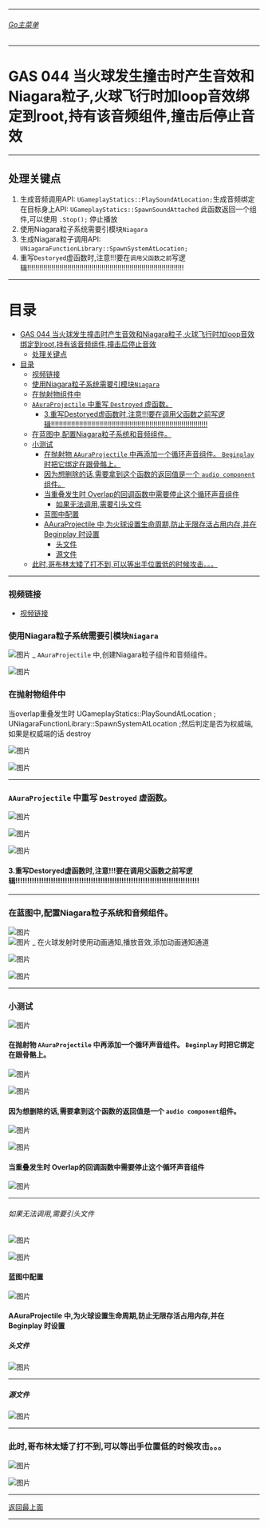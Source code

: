___________________________________________________________________________________________

###### [Go主菜单](../MainMenu.md)
___________________________________________________________________________________________

# GAS 044 当火球发生撞击时产生音效和Niagara粒子,火球飞行时加loop音效绑定到root,持有该音频组件,撞击后停止音效
___________________________________________________________________________________________
## 处理关键点
1. 生成音频调用API: `UGameplayStatics::PlaySoundAtLocation;`生成音频绑定在目标身上API: `UGameplayStatics::SpawnSoundAttached` 此函数返回一个组件,可以使用 `.Stop();` 停止播放
2. 使用Niagara粒子系统需要引模块`Niagara`
3. 生成Niagara粒子调用API: `UNiagaraFunctionLibrary::SpawnSystemAtLocation;`
4. 重写`Destoryed`虚函数时,注意!!!要在`调用父函数之前`写逻辑!!!!!!!!!!!!!!!!!!!!!!!!!!!!!!!!!!!!!!!!!!!!!!!!!!!!!!!!!!!!!!!!!!!!!!!!!!!!!!
___________________________________________________________________________________________


# 目录
- [GAS 044 当火球发生撞击时产生音效和Niagara粒子,火球飞行时加loop音效绑定到root,持有该音频组件,撞击后停止音效](#gas-044当火球发生撞击时产生音效和niagara粒子火球飞行时加loop音效绑定到root持有该音频组件撞击后停止音效)
  - [处理关键点](#处理关键点)
- [目录](#目录)
    - [视频链接](#视频链接)
    - [使用Niagara粒子系统需要引模块`Niagara`](#使用niagara粒子系统需要引模块niagara)
    - [在抛射物组件中](#在抛射物组件中)
    - [`AAuraProjectile` 中重写 `Destroyed` 虚函数。](#aauraprojectile-中重写-destroyed-虚函数)
      - [3.重写Destoryed虚函数时,注意!!!要在调用父函数之前写逻辑!!!!!!!!!!!!!!!!!!!!!!!!!!!!!!!!!!!!!!!!!!!!!!!!!!!!!!!!!!!!!!!!!!!!!!!!!!!!!!](#3重写destoryed虚函数时注意要在调用父函数之前写逻辑)
    - [在蓝图中,配置Niagara粒子系统和音频组件。](#在蓝图中配置niagara粒子系统和音频组件)
    - [小测试](#小测试)
      - [在抛射物 `AAuraProjectile` 中再添加一个循环声音组件。 `Beginplay` 时把它绑定在跟骨骼上。](#在抛射物-aauraprojectile-中再添加一个循环声音组件-beginplay-时把它绑定在跟骨骼上)
      - [因为想删除的话,需要拿到这个函数的返回值是一个 `audio component`组件。](#因为想删除的话需要拿到这个函数的返回值是一个-audio-component组件)
      - [当重叠发生时 Overlap的回调函数中需要停止这个循环声音组件](#当重叠发生时-overlap的回调函数中需要停止这个循环声音组件)
          - [如果无法调用,需要引头文件](#如果无法调用需要引头文件)
      - [蓝图中配置](#蓝图中配置)
      - [AAuraProjectile 中,为火球设置生命周期,防止无限存活占用内存,并在 Beginplay 时设置](#aauraprojectile-中为火球设置生命周期防止无限存活占用内存并在-beginplay-时设置)
        - [头文件](#头文件)
        - [源文件](#源文件)
    - [此时,哥布林太矮了打不到,可以等出手位置低的时候攻击。。。](#此时哥布林太矮了打不到可以等出手位置低的时候攻击)


___________________________________________________________________________________________



### 视频链接
  - [视频链接](https://b23.tv/met5M9E)

### 使用Niagara粒子系统需要引模块`Niagara`
     
![图片](.Image/GAS_044/771830_320200.png)
_ `AAuraProjectile` 中,创建Niagara粒子组件和音频组件。
     
![图片](.Image/GAS_044/842440_970317.png)

### 在抛射物组件中

当overlap重叠发生时 UGameplayStatics::PlaySoundAtLocation ; UNiagaraFunctionLibrary::SpawnSystemAtLocation ;然后判定是否为权威端,如果是权威端的话 destroy
     
![图片](.Image/GAS_044/202593_114076.png)
         
![图片](.Image/GAS_044/311057_716466.png)
___________________________________________________________________________________________


### `AAuraProjectile` 中重写 `Destroyed` 虚函数。
     
![图片](.Image/GAS_044/363487_418403.png)
     
![图片](.Image/GAS_044/830318_775130.png)
         
![图片](.Image/GAS_044/574885_14214.png)
#### 3.重写Destoryed虚函数时,注意!!!要在调用父函数之前写逻辑!!!!!!!!!!!!!!!!!!!!!!!!!!!!!!!!!!!!!!!!!!!!!!!!!!!!!!!!!!!!!!!!!!!!!!!!!!!!!!
___________________________________________________________________________________________


### 在蓝图中,配置Niagara粒子系统和音频组件。
     
![图片](.Image/GAS_044/538271_958448.png)  
![图片](.Image/GAS_044/257771_49378.png)
_ 在火球发射时使用动画通知,播放音效,添加动画通知通道
     
![图片](.Image/GAS_044/855039_360867.png)
     
![图片](.Image/GAS_044/289995_106200.png)
___________________________________________________________________________________________


### 小测试  
![图片](.Image/GAS_044/734655_609498.png)
#### 在抛射物 `AAuraProjectile` 中再添加一个循环声音组件。 `Beginplay` 时把它绑定在跟骨骼上。
         
![图片](.Image/GAS_044/654679_506125.png)
         
![图片](.Image/GAS_044/901138_592848.png)
#### 因为想删除的话,需要拿到这个函数的返回值是一个 `audio component`组件。
         
![图片](.Image/GAS_044/710101_353774.png)
         
![图片](.Image/GAS_044/142242_475547.png)
#### 当重叠发生时 Overlap的回调函数中需要停止这个循环声音组件
         
![图片](.Image/GAS_044/771144_179719.png)
___________________________________________________________________________________________


###### 如果无法调用,需要引头文件  
![图片](.Image/GAS_044/834248_694298.png)
         
![图片](.Image/GAS_044/254479_528231.png)
#### 蓝图中配置
         
![图片](.Image/GAS_044/219204_594636.png)
#### AAuraProjectile 中,为火球设置生命周期,防止无限存活占用内存,并在 Beginplay 时设置


##### 头文件
             
![图片](.Image/GAS_044/755150_728809.png)
___________________________________________________________________________________________


##### 源文件
             
![图片](.Image/GAS_044/120834_338967.png)
___________________________________________________________________________________________


### 此时,哥布林太矮了打不到,可以等出手位置低的时候攻击。。。  
![图片](.Image/GAS_044/503872_448627.png)
 
![图片](.Image/GAS_044/4270_513484.png)

___________________________________________________________________________________________

[返回最上面](#Go主菜单)
___________________________________________________________________________________________